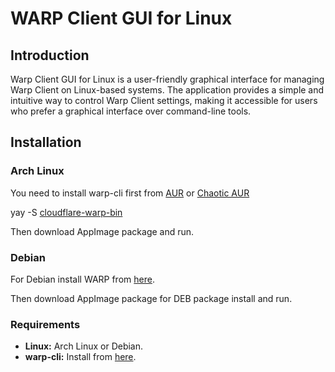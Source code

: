 # WARP Client GUI for Linux

## Introduction

Warp Client GUI for Linux is a user-friendly graphical interface for managing Warp Client on Linux-based systems. The application provides a simple and intuitive way to control Warp Client settings, making it accessible for users who prefer a graphical interface over command-line tools.

## Installation

### Arch Linux

You need to install warp-cli first from [AUR](https://aur.archlinux.org/) or [Chaotic AUR](https://aur.chaotic.cx/)

yay -S [cloudflare-warp-bin](https://aur.archlinux.org/packages/cloudflare-warp-bin)

Then download AppImage package and run.

### Debian

For Debian install WARP from [here](https://pkg.cloudflareclient.com/).

Then download AppImage package for DEB package install and run.

### Requirements

- **Linux:** Arch Linux or Debian.
- **warp-cli:** Install from [here](https://pkg.cloudflareclient.com/).
